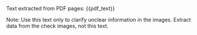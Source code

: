 Text extracted from PDF pages:
{{pdf_text}}

Note: Use this text only to clarify unclear information in the images. Extract data from the check images, not this text.
